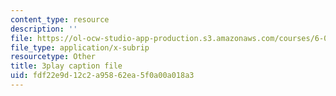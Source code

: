 ```yaml
---
content_type: resource
description: ''
file: https://ol-ocw-studio-app-production.s3.amazonaws.com/courses/6-004-computation-structures-spring-2017/fdf22e9d12c2a95862ea5f0a00a018a3_3KJeK-UUADA.srt
file_type: application/x-subrip
resourcetype: Other
title: 3play caption file
uid: fdf22e9d-12c2-a958-62ea-5f0a00a018a3
---
```


